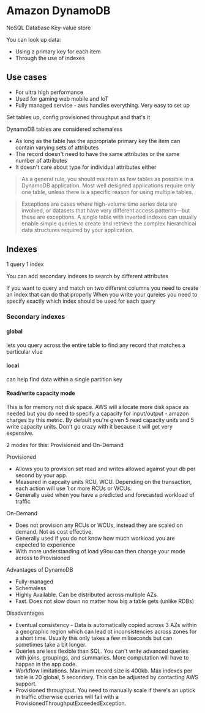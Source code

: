 # Amazon DynamoDB

NoSQL Database
Key-value store

You can look up data:
- Using a primary key for each item
- Through the use of indexes

## Use cases

- For ultra high performance
- Used for gaming web mobile and IoT 
- Fully managed service - aws handles everything. Very easy to set up

Set tables up, config provisioned throughput and that's it

DynamoDB tables are considered schemaless
- As long as the table has the appropriate primary key the item can contain varying sets of attributes
- The record doesn't need to have the same attributes or the same number of attributes
- It doesn't care about type for individual attributes either

> As a general rule, you should maintain as few tables as possible in a DynamoDB application. Most well designed applications require only one table, unless there is a specific reason for using multiple tables.

> Exceptions are cases where high-volume time series data are involved, or datasets that have very different access patterns—but these are exceptions. A single table with inverted indexes can usually enable simple queries to create and retrieve the complex hierarchical data structures required by your application.

## Indexes

1 query 1 index

You can add secondary indexes to search by different attributes

If you want to query and match on two different columns you need to create an index that can do that properly
When you write your qureies you need to specify exactly which index should be used for each query

### Secondary indexes

#### global

lets you query across the entire table to find any record that matches a particular vlue

#### local

can help find data within a single partition key

#### Read/write capacity mode

This is for memory not disk space. AWS will allocate more disk space as needed but you do need to specify a capacity for input/output - amazon charges by this metric.
By default you're given 5 read capacity units and 5 write capacity units. Don't go crazy with it because it will get very expensive.

2 modes for this: Provisioned and On-Demand

Provisioned
- Allows you to provision set read and writes allowed against your db per second by your app.
- Measured in capcaity units RCU, WCU. Depending on the transaction, each action will use 1 or more RCUs or WCUs.
- Generally used when you have a predicted and forecasted workload of traffic

On-Demand
- Does not provision any RCUs or WCUs, instead they are scaled on demand. Not as cost effective.
- Generally used if you do not know how much workload you are expected to experience
- With more understanding of load y9ou can then change your mode across to Provisioned

Advantages of DynamoDB
- Fully-managed
- Schemaless
- Highly Available. Can be distributed across multiple AZs.
- Fast. Does not slow down no matter how big a table gets (unlike RDBs)

Disadvantages
- Eventual consistency - Data is automatically copied across 3 AZs within a geographic region which can lead ot inconsistencies across zones for a short time. Usually this only takes a few miliseconds but can sometimes take a bit longer.
- Queries are less flexible than SQL. You can't write advanced queries with joins, groupings, and summaries. More computation will have to happen in the app code.
- Workflow limitations. Maximum record size is 400kb. Max indexes per table is 20 global, 5 secondary. This can be adjusted by contacting AWS support.
- Provisioned throughput. You need to manually scale if there's an uptick in traffic otherwise queries will fail with a ProvisionedThroughputExceededException.

